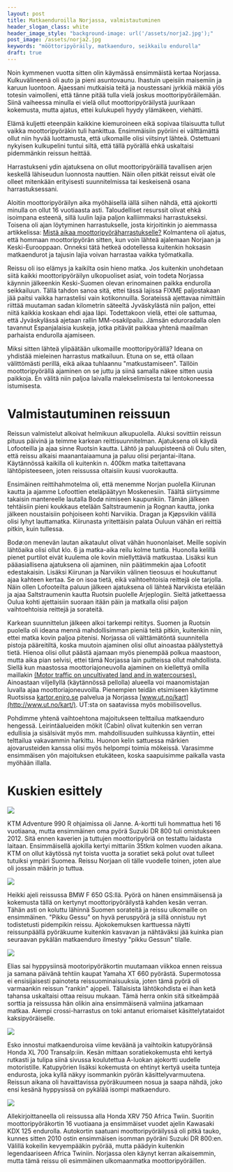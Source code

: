 ```yaml
---
layout: post
title: Matkaenduroilla Norjassa, valmistautuminen
header_slogan_class: white
header_image_style: "background-image: url('/assets/norja2.jpg');"
post_image: /assets/norja2.jpg
keywords: "mööttoripyöräily, matkaenduro, seikkailu endurolla"
draft: true
---
```


Noin kymmenen vuotta sitten olin käymässä ensimmäistä kertaa Norjassa. Kulkuvälineenä oli auto ja pieni asuntovaunu. Ihastuin upeisiin maisemiin ja karuun luontoon. Ajaessani mutkaisia teitä ja noustessani jyrkkiä mäkiä ylös totesin vaimolleni, että tänne pitää tulla vielä joskus moottoripyöräilemään. Siinä vaiheessa minulla ei vielä ollut moottoripyöräilystä juurikaan kokemusta, mutta ajatus, ettei kulukupeli hyydy ylämäkeen, viehätti.

Elämä kuljetti eteenpäin kaikkine kiemuroineen eikä sopivaa tilaisuutta tullut vaikka moottoripyöräkin tuli hankittua. Ensimmäisiin pyöriini ei välttämättä ollut niin hyvää luottamusta, että ulkomaille olisi viitsinyt lähteä. Ostettuani nykyisen kulkupelini tuntui siltä, että tällä pyörällä ehkä uskaltaisi pidemmänkin reissun heittää.

Harrastukseni ydin ajatuksena on ollut moottoripyöräillä tavallisen arjen keskellä lähiseudun luonnosta nauttien. Näin ollen pitkät reissut eivät ole olleet mitenkään erityisesti suunnitelmissa tai keskeisenä osana harrastuksessani. 

Aloitin moottoripyöräilyn aika myöhäisellä iällä siihen nähdä, että ajokortti minulla on ollut 16 vuotiaasta asti. Taloudelliset resurssit olivat ehkä isoimpana esteenä, sillä luulin lajia paljon kalliimmaksi harrastukseksi. Toisena oli ajan löytyminen harrastukselle, josta kirjoitinkin jo aiemmassa artikkelissa: [Mistä aikaa moottoripyöräharrastukselle?](http://seikkailuendurol.la/2016/09/17/mista-aikaa-moottoripyoraharrastukselle) Kolmantena oli ajatus, että hommaan moottoripyörän sitten, kun voin lähteä ajalemaan Norjaan ja Keski-Eurooppaan. Onneksi tätä hetkeä odotellessa kuitenkin hoksasin matkaendurot ja tajusin lajia voivan harrastaa vaikka työmatkalla.

Reissu oli iso elämys ja kaikilta osin hieno matka. Jos kuitenkin unohdetaan siitä kaikki moottoripyöräilyn ulkopuoliset asiat, voin todeta Norjassa käynnin jälkeenkin Keski-Suomen olevan erinomainen paikka endurolla seikkailuun. Tällä tahdon sanoa sitä, ettei tässä lajissa FIXME paljostakaan jää paitsi vaikka harrastelisi vain kotikonnuilla. Sorateissä ajettavaa nimittäin riittää muutaman sadan kilometrin säteeltä Jyväskylästä niin paljon, ettei niitä kaikkia koskaan ehdi ajaa läpi. Todettakoon vielä, ettei ole sattumaa, että Jyväskylässä ajetaan rallin MM-osakilpailu. Jämsän eduroradalla olen tavannut Espanjalaisia kuskeja, jotka pitävät paikkaa yhtenä maailman parhaista endurolla ajamiseen.

Miksi sitten lähteä ylipäätään ulkomaille moottoripyörällä? Ideana on yhdistää mieleinen harrastus matkailuun. Etuna on se, että ollaan välittömästi perillä, eikä aikaa tuhlaannu "matkustamiseen". Tällöin moottoripyörällä ajaminen on se juttu ja siinä samalla näkee sitten uusia paikkoja. En välitä niin paljoa laivalla malekselimisesta tai lentokoneessa istumisesta.

# Valmistautuminen reissuun

Reissun valmistelut alkoivat helmikuun alkupuolella. Aluksi sovittiin reissun pituus päivinä ja teimme karkean reittisuunnitelman. Ajatuksena oli käydä Lofooteilla ja ajaa sinne Ruotsin kautta. Lähtö ja paluupisteenä oli Oulu siten, että reissu alkaisi maanantaiaamuna ja paluu olisi perjantai-iltana. Käytännössä kaikilla oli kuitenkin n. 400km matka taitettavana lähtöpisteeseen, joten reissussa oltaisiin kuusi vuorokautta.

Ensimäinen reittihahmotelma oli, että menemme Norjan puolella Kiirunan kautta ja ajamme Lofoottien eteläpäätyyn Moskenesiin. Täältä siirtysimme takaisin mantereelle lautalla Bodø nimiseen kaupunkiin. Tämän jälkeen tehtäisiin pieni koukkaus etelään Saltstraumenin ja Rognan kautta, jonka jälkeen noustaisiin pohjoiseen kohti Narviikia. Dragan ja Kjøpsvikin välillä olisi lyhyt lauttamatka. Kiirunasta yritettäisin palata Ouluun vähän eri reittiä pitkin, kuin tullessa.

Bodø:on menevän lautan aikataulut olivat vähän huononlaiset. Meille sopivin lähtöaika olisi ollut klo. 6 ja matka-aika reilu kolme tuntia. Huonolla kelillä pienet purtilot eivät kuulema ole kovin miellyttäviä matkustaa. Lisäksi kun pääasiallisena ajatuksena oli ajaminen, niin päätimmekin ajaa Lofootit edestakaisin. Lisäksi Kiirunan ja Narviikin välinen tieosuus ei houkuttanut ajaa kahteen kertaa. Se on isoa tietä, eikä vaihtoehtoisia reittejä ole tarjolla. Näin ollen Lofooteilta paluun jälkeen ajatuksena oli lähteä Narvikista etelään ja ajaa Saltstraumenin kautta Ruotsin puolelle Arjeplogiin. Sieltä jatkettaessa Oulua kohti ajettaisiin suoraan itään päin ja matkalla olisi paljon vaihtoehtoisia reittejä ja sorateitä.

Karkean suunnittelun jälkeen alkoi tarkempi reititys. Suomen ja Ruotsin puolella oli ideana mennä mahdollisimman pieniä teitä pitkin, kuitenkin niin, ettei matka kovin paljoa pitenisi. Norjassa oli välttämätöntä suunnitella pistoja pääreitiltä, koska muutoin ajaminen olisi ollut ainoastaa päälystettyä tietä. Hienoa olisi ollut päästä ajamaan myös pienempää polkua maastoon, mutta aika pian selvisi, ettei tämä Norjassa lain puitteissa ollut mahdollista. Siellä kun maastossa moottoriajoneuvolla ajaminen on kiellettyä omilla maillakin [(Motor traffic on uncultivated land and in watercourses).](https://www.regjeringen.no/en/dokumenter/motor-traffic-on-uncultivated-land-and-i/id173402/) Ainoastaan viljellyllä (käytännössä pellolla) alueella voi maanomistajan luvalla ajaa moottoriajoneuvoilla.
Pienempien teidän etsimiseen käytimme Ruotsissa [kartor.eniro.se](http://kartor.eniro.se/) palvelua ja Norjassa [www.ut.no/kart](http://www.ut.no/kart/). UT:sta on saatavissa myös mobiilisovellus.

Pohdimme yhtenä vaihtoehtona majoitukseen telttailua matkaenduro hengessä. Leirintäalueiden mökit (Cabin) olivat kuitenkin sen verran edullisia ja sisälsivät myös mm. mahdollisuuden suihkussa käyntiin, ettei telttailua vakavammin harkittu. Huonon kelin sattuessa märkien ajovarusteiden kanssa olisi myös helpompi toimia mökeissä. Varasimme ensimmäisen yön majoituksen etukäteen, koska saapuisimme paikalla vasta myöhään illalla.

<!-- <img src="/assets/kuski1.jpg" width="280" style="float: right; padding: 5px;" /> -->

# Kuskien esittely

<div class="post-column-2">
  <img src="/assets/kuski3.jpg" />
  <p>
    KTM Adventure 990 R ohjaimissa oli Janne. A-kortti tuli hommattua heti 16 vuotiaana, mutta ensimmäinen oma pyörä Suzuki DR 800 tuli omistukseen 2012. Sitä ennen kaverien ja tuttujen moottoripyöriä on testattu laidasta laitaan. Ensimmäisellä ajokilla kertyi mittariin 35tkm kolmen vuoden aikana. KTM on ollut käytössä nyt toista vuotta ja soratiet sekä polut ovat tulleet tutuiksi ympäri Suomea. Reissu Norjaan oli tälle vuodelle toinen, joten alue oli jossain määrin jo tuttua.
  </p>
</div>
<div class="post-column-2">
  <img src="/assets/kuski2.jpg" />
  <p>
    Heikki ajeli reissussa BMW F 650 GS:llä. Pyörä on hänen ensimmäisensä ja kokemusta tällä on kertynyt moottoripyöräilystä kahden kesän verran. Tähän asti on koluttu lähinnä Suomen sorateitä ja reissu ulkomaille on ensimmäinen. "Pikku Gessu" on hyvä peruspyörä ja sillä onnistuu nyt todistetusti pidempikin reissu. Ajokokemuksen karttuessa näytti reissunpäällä pyöräkuume kuitenkin kasvavan ja nähtäväksi jää kuinka pian seuraavan pykälän matkaenduro ilmestyy "pikku Gessun" tilalle.
  </p>
</div>
<div class="post-column-2">
  <img src="/assets/kuski5.jpg" />
  <p>
    Elias sai hyppysiinsä mootoripyöräkortin muutamaan viikkoa ennen reissua ja samana päivänä tehtiin kaupat Yamaha XT 660 pyörästä. Supermotossa ei ensisijaisesti painoteta reissuominaisuuksia, joten tämä pyörä oli varmaankin reissun "rankin" ajopeli. Tällaisista lähtökohdista ei ihan ketä tahansa uskaltaisi ottaa reisuu mukaan. Tämä herra onkin sitä sitkeämpää sorttia ja reissussa hän olikin aina ensimmäisenä valmiina jatkamaan matkaa. Aiempi crossi-harrastus on toki antanut eriomaiset käsittelytataidot kaksipyöräiselle.
  </p>
</div>
<div class="post-column-2">
  <img src="/assets/kuski4.jpg" />
  <p>
    Esko innostui matkaenduroisa viime keväänä ja vaihtoikin katupyöränsä Honda XL 700 Transalp:iin. Kesän mittaan soratiekokemusta ehti kertyä rutkasti ja tulipa siinä sivussa koulutettua A-luokan ajokortti uudelle motoristille. Katupyörien lisäksi kokemusta on ehtinyt kertyä useita tunteja endurosta, joka kyllä näkyy isommankin pyörän käsittelyvarmuutena. Reissun aikana oli havaittavissa pyöräkuumeen nosua ja saapa nähdä, joko ensi kesänä hyppysissä on pykälää isompi matkaenduro. 
  </p>
</div>
<div class="post-column-2">
  <img src="/assets/kuski1.jpg" />
  <p>
    Allekirjoittaneella oli reissussa alla Honda XRV 750 Africa Twiin. Suoritin moottoripyöräkortin 16 vuotiaana ja ensimmäiset vuodet ajelin Kawasaki KDX 125 endurolla. Autokortin saatuani moottoripyöräilyssä oli pitkä tauko, kunnes sitten 2010 ostin ensimmäisen isomman pyöräni Suzuki DR 800:en. Välillä kokeilin kevyempääkin pyörää, mutta päädyin kuitenkin legendaariseen Africa Twiniin. Norjassa olen käynyt kerran aikaisemmin, mutta tämä reissu oli esimmäinen ulkomaanmatka moottoripyöräillen.
  </p>
</div>
